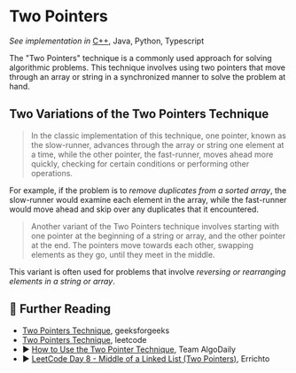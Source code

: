 # Two Pointers

*See implementation in*
[C++](/concepts/cpp/two-pointers/README.md),
Java,
Python,
Typescript

The "Two Pointers" technique is a commonly used approach for solving algorithmic problems. This technique involves using two pointers that move through an array or string in a synchronized manner to solve the problem at hand.

## Two Variations of the Two Pointers Technique

> In the classic implementation of this technique, one pointer, known as the slow-runner, advances through the array or string one element at a time, while the other pointer, the fast-runner, moves ahead more quickly, checking for certain conditions or performing other operations.

For example, if the problem is to *remove duplicates from a sorted array*, the slow-runner would examine each element in the array, while the fast-runner would move ahead and skip over any duplicates that it encountered.

> Another variant of the Two Pointers technique involves starting with one pointer at the beginning of a string or array, and the other pointer at the end. The pointers move towards each other, swapping elements as they go, until they meet in the middle.

This variant is often used for problems that involve *reversing or rearranging elements in a string or array*.

## 🔗 Further Reading 

* [Two Pointers Technique](https://www.geeksforgeeks.org/two-pointers-technique/), geeksforgeeks
* [Two Pointers Technique](https://leetcode.com/articles/two-pointer-technique/), leetcode
* ▶️ [How to Use the Two Pointer Technique](https://www.youtube.com/watch?v=-gjxg6Pln50&ab_channel=TeamAlgoDaily), 
Team AlgoDaily
* ▶️ [LeetCode Day 8 - Middle of a Linked List (Two Pointers)](https://www.youtube.com/watch?v=wq4OZZ3YLj4&ab_channel=Errichto), Errichto